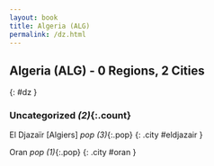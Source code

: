 ```yaml
---
layout: book
title: Algeria (ALG)
permalink: /dz.html
---
```


## Algeria (ALG) - 0 Regions, 2 Cities
{: #dz }





### Uncategorized _(2)_{:.count}


El Djazaïr [Algiers]  _pop (3)_{:.pop} {: .city #eldjazair } <br>

Oran  _pop (1)_{:.pop} {: .city #oran } <br>


 
